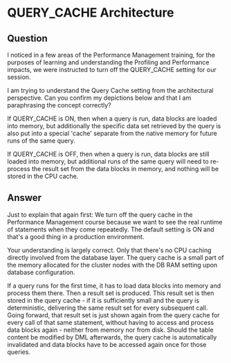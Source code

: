 # QUERY_CACHE Architecture

## Question
I noticed in a few areas of the Performance Management training, for the purposes of learning and understanding the Profiling and Performance impacts, we were instructed to turn off the QUERY_CACHE setting for our session.

I am trying to understand the Query Cache setting from the architectural perspective. Can you confirm my depictions below and that I am paraphrasing the concept correctly?

If QUERY_CACHE is ON, then when a query is run, data blocks are loaded into memory, but additionally the specific data set retrieved by the query is also put into a special 'cache' separate from the native memory for future runs of the same query.

If QUERY_CACHE is OFF, then when a query is run, data blocks are still loaded into memory, but additional runs of the same query will need to re-process the result set from the data blocks in memory, and nothing will be stored in the CPU cache.

## Answer
Just to explain that again first: We turn off the query cache in the Performance Management course because we want to see the real runtime of statements when they come repeatedly. The default setting is ON and that's a good thing in a production environment.

Your understanding is largely correct. Only that there's no CPU caching directly involved from the database layer. The query cache is a small part of the memory allocated for the cluster nodes with the DB RAM setting upon database configuration.

If a query runs for the first time, it has to load data blocks into memory and process them there. Then a result set is produced. This result set is then stored in the query cache - if it is sufficiently small and the query is deterministic, delivering the same result set for every subsequent call. Going forward, that result set is just shown again from the query cache for every call of that same statement, without having to access and process data blocks again - neither from memory nor from disk. Should the table content be modified by DML afterwards, the query cache is automatically invalidated and data blocks have to be accessed again once for those queries.
